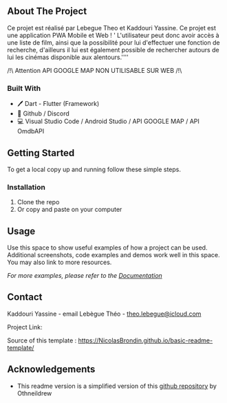 <!-- ABOUT THE PROJECT -->
## About The Project

Ce projet est réalisé par Lebegue Theo et Kaddouri Yassine.
Ce projet est une application PWA Mobile et Web ! '
L'utilisateur peut donc avoir accès à une liste de film, ainsi que la possibilité pour lui d'effectuer une fonction de recherche, d'ailleurs il lui est également possible de rechercher autours de lui les cinémas disponible aux alentours.''''

/!\ Attention API GOOGLE MAP NON UTILISABLE SUR WEB /!\

### Built With

* 🖊️ Dart - Flutter (Framework)
* 🐙 Github / Discord
* 💻 Visual Studio Code / Android Studio / API GOOGLE MAP / API OmdbAPI 

<!-- GETTING STARTED -->
## Getting Started

To get a local copy up and running follow these simple steps.

### Installation
 
1. Clone the repo
2. Or copy and paste on your computer


<!-- USAGE EXAMPLES -->
## Usage

Use this space to show useful examples of how a project can be used. Additional screenshots, code examples and demos work well in this space. You may also link to more resources.

_For more examples, please refer to the [Documentation](https://example.com)_


<!-- CONTACT -->
## Contact

Kaddouri Yassine - email
Lebègue Théo	- theo.lebegue@icloud.com

Project Link: 

Source of this template : https://NicolasBrondin.github.io/basic-readme-template/


<!-- ACKNOWLEDGEMENTS -->
## Acknowledgements

* This readme version is a simplified version of this [github repository](https://github.com/othneildrew/Best-README-Template) by Othneildrew





<!-- MARKDOWN LINKS & IMAGES -->
<!-- https://www.markdownguide.org/basic-syntax/#reference-style-links -->
[contributors-shield]: https://img.shields.io/github/contributors/NicolasBrondin/basic-readme-template.svg?style=flat-square
[contributors-url]: https://github.com/NicolasBrondin/basic-readme-template/graphs/contributors
[forks-shield]: https://img.shields.io/github/forks/NicolasBrondin/basic-readme-template.svg?style=flat-square
[forks-url]: https://github.com/NicolasBrondin/basic-readme-template/network/members
[stars-shield]: https://img.shields.io/github/stars/NicolasBrondin/basic-readme-template.svg?style=flat-square
[stars-url]: https://github.com/NicolasBrondin/basic-readme-template/stargazers
[issues-shield]: https://img.shields.io/github/issues/NicolasBrondin/basic-readme-template.svg?style=flat-square
[issues-url]: https://github.com/NicolasBrondin/basic-readme-template/issues
[license-shield]: https://img.shields.io/github/license/NicolasBrondin/basic-readme-template.svg?style=flat-square
[license-url]: https://github.com/NicolasBrondin/basic-readme-template/blob/master/LICENSE.txt
[linkedin-shield]: https://img.shields.io/badge/-LinkedIn-black.svg?style=flat-square&logo=linkedin&colorB=555
[linkedin-url]: https://linkedin.com/in/othneildrew
[product-screenshot]: docs/cover.jpg
